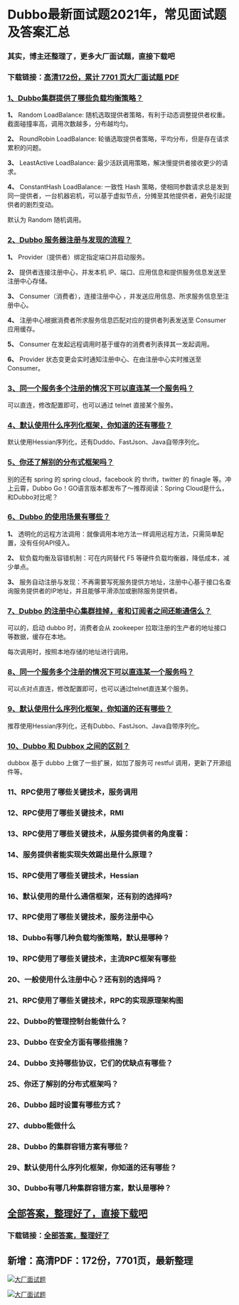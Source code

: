 # Dubbo最新面试题2021年，常见面试题及答案汇总

### 其实，博主还整理了，更多大厂面试题，直接下载吧

### 下载链接：[高清172份，累计 7701 页大厂面试题  PDF](https://github.com/souyunku/DevBooks/blob/master/docs/index.md)



### [1、Dubbo集群提供了哪些负载均衡策略？](https://github.com/souyunku/DevBooks/blob/master/docs/Dubbo/Dubbo最新面试题2021年，常见面试题及答案汇总.md#1dubbo集群提供了哪些负载均衡策略)  


**1、** Random LoadBalance: 随机选取提供者策略，有利于动态调整提供者权重。截面碰撞率高，调用次数越多，分布越均匀。

**2、** RoundRobin LoadBalance: 轮循选取提供者策略，平均分布，但是存在请求累积的问题。

**3、** LeastActive LoadBalance: 最少活跃调用策略，解决慢提供者接收更少的请求。

**4、** ConstantHash LoadBalance: 一致性 Hash 策略，使相同参数请求总是发到同一提供者，一台机器宕机，可以基于虚拟节点，分摊至其他提供者，避免引起提供者的剧烈变动。

默认为 Random 随机调用。


### [2、Dubbo 服务器注册与发现的流程？](https://github.com/souyunku/DevBooks/blob/master/docs/Dubbo/Dubbo最新面试题2021年，常见面试题及答案汇总.md#2dubbo-服务器注册与发现的流程)  


**1、** Provider（提供者）绑定指定端口并启动服务。

**2、** 提供者连接注册中心，并发本机 IP、端口、应用信息和提供服务信息发送至注册中心存储。

**3、** Consumer（消费者），连接注册中心 ，并发送应用信息、所求服务信息至注册中心。

**4、** 注册中心根据消费者所求服务信息匹配对应的提供者列表发送至 Consumer 应用缓存。

**5、** Consumer 在发起远程调用时基于缓存的消费者列表择其一发起调用。

**6、** Provider 状态变更会实时通知注册中心、在由注册中心实时推送至 Consumer。


### [3、同一个服务多个注册的情况下可以直连某一个服务吗？](https://github.com/souyunku/DevBooks/blob/master/docs/Dubbo/Dubbo最新面试题2021年，常见面试题及答案汇总.md#3同一个服务多个注册的情况下可以直连某一个服务吗)  


可以直连，修改配置即可，也可以通过 telnet 直接某个服务。


### [4、默认使用什么序列化框架，你知道的还有哪些？](https://github.com/souyunku/DevBooks/blob/master/docs/Dubbo/Dubbo最新面试题2021年，常见面试题及答案汇总.md#4默认使用什么序列化框架你知道的还有哪些)  


默认使用Hessian序列化，还有Duddo、FastJson、Java自带序列化。


### [5、你还了解别的分布式框架吗？](https://github.com/souyunku/DevBooks/blob/master/docs/Dubbo/Dubbo最新面试题2021年，常见面试题及答案汇总.md#5你还了解别的分布式框架吗)  


别的还有 spring 的 spring cloud，facebook 的 thrift，twitter 的 finagle 等。冲上云霄，Dubbo Go！GO语言版本都发布了～推荐阅读：Spring Cloud是什么，和Dubbo对比呢？


### [6、Dubbo 的使用场景有哪些？](https://github.com/souyunku/DevBooks/blob/master/docs/Dubbo/Dubbo最新面试题2021年，常见面试题及答案汇总.md#6dubbo-的使用场景有哪些)  


**1、** 透明化的远程方法调用：就像调用本地方法一样调用远程方法，只需简单配置，没有任何API侵入。

**2、** 软负载均衡及容错机制：可在内网替代 F5 等硬件负载均衡器，降低成本，减少单点。

**3、** 服务自动注册与发现：不再需要写死服务提供方地址，注册中心基于接口名查询服务提供者的IP地址，并且能够平滑添加或删除服务提供者。


### [7、Dubbo 的注册中心集群挂掉，者和订阅者之间还能通信么？](https://github.com/souyunku/DevBooks/blob/master/docs/Dubbo/Dubbo最新面试题2021年，常见面试题及答案汇总.md#7dubbo-的注册中心集群挂掉者和订阅者之间还能通信么)  


可以的，启动 dubbo 时，消费者会从 zookeeper 拉取注册的生产者的地址接口等数据，缓存在本地。

每次调用时，按照本地存储的地址进行调用。


### [8、同一个服务多个注册的情况下可以直连某一个服务吗？](https://github.com/souyunku/DevBooks/blob/master/docs/Dubbo/Dubbo最新面试题2021年，常见面试题及答案汇总.md#8同一个服务多个注册的情况下可以直连某一个服务吗)  


可以点对点直连，修改配置即可，也可以通过telnet直连某个服务。


### [9、默认使用什么序列化框架，你知道的还有哪些？](https://github.com/souyunku/DevBooks/blob/master/docs/Dubbo/Dubbo最新面试题2021年，常见面试题及答案汇总.md#9默认使用什么序列化框架你知道的还有哪些)  


推荐使用Hessian序列化，还有Dubbo、FastJson、Java自带序列化。


### [10、Dubbo 和 Dubbox 之间的区别？](https://github.com/souyunku/DevBooks/blob/master/docs/Dubbo/Dubbo最新面试题2021年，常见面试题及答案汇总.md#10dubbo-和-dubbox-之间的区别)  


dubbox 基于 dubbo 上做了一些扩展，如加了服务可 restful 调用，更新了开源组件等。


### 11、RPC使用了哪些关键技术，服务调用
### 12、RPC使用了哪些关键技术，RMI
### 13、RPC使用了哪些关键技术，从服务提供者的角度看：
### 14、服务提供者能实现失效踢出是什么原理？
### 15、RPC使用了哪些关键技术，Hessian
### 16、默认使用的是什么通信框架，还有别的选择吗?
### 17、RPC使用了哪些关键技术，服务注册中心
### 18、Dubbo有哪几种负载均衡策略，默认是哪种？
### 19、RPC使用了哪些关键技术，主流RPC框架有哪些
### 20、一般使用什么注册中心？还有别的选择吗？
### 21、RPC使用了哪些关键技术，RPC的实现原理架构图
### 22、Dubbo的管理控制台能做什么？
### 23、Dubbo 在安全方面有哪些措施？
### 24、Dubbo 支持哪些协议，它们的优缺点有哪些？
### 25、你还了解别的分布式框架吗？
### 26、Dubbo 超时设置有哪些方式？
### 27、dubbo能做什么
### 28、Dubbo 的集群容错方案有哪些？
### 29、默认使用什么序列化框架，你知道的还有哪些？
### 30、Dubbo有哪几种集群容错方案，默认是哪种？




## [全部答案，整理好了，直接下载吧](https://gitee.com/souyunku/DevBooks/blob/master/docs/daan.md)

### 下载链接：[全部答案，整理好了](https://gitee.com/souyunku/DevBooks/blob/master/docs/daan.md)




## 新增：高清PDF：172份，7701页，最新整理

[![大厂面试题](https://www.souyunku.com/wp-content/uploads/weixin/mst.png "架构师专栏")](https://www.souyunku.com/wp-content/uploads/weixin/githup-weixin.png "架构师专栏")

[![大厂面试题](https://www.souyunku.com/wp-content/uploads/weixin/githup-weixin.png "架构师专栏")](https://www.souyunku.com/wp-content/uploads/weixin/githup-weixin.png "架构师专栏")
